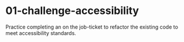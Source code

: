 # 01-challenge-accessibility
Practice completing an on the job-ticket to refactor the existing code to meet accessibility standards.
